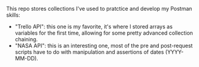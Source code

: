 This repo stores collections I've used to pratctice and develop my Postman skills:
- "Trello API": this one is my favorite, it's where I stored arrays as variables for the first time, allowing for some pretty advanced collection chaining.
- "NASA API": this is an interesting one, most of the pre and post-request scripts have to do with manipulation and assertions of dates (YYYY-MM-DD).
